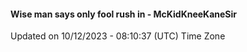 #### Wise man says only fool rush in - McKidKneeKaneSir
Updated on 10/12/2023 - 08:10:37 (UTC) Time Zone
